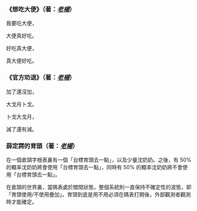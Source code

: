 ### 《想吃大便》（著：_[老楊](https://github.com/Arthurmcarthur)_）
我要吃大便，

大便真好吃。

好吃真大便，

真大便好吃。

### 《官方劝退》（著：_[老楊](https://github.com/Arthurmcarthur)_）
加了還沒加，

大戈月卜戈。

卜戈大戈月，

減了還有減。

### 薛定諤的育頭（著：_[老楊](https://github.com/Arthurmcarthur)_）
在一個倉頡字根表裏有一個「台標育頭去一點」，以及少量沈奶奶。之後，有 50% 的概率沈奶奶將會使用「台標育頭去一點」，同時有 50% 的概率沈奶奶將不會使用「台標育頭去一點」。

在倉頡的世界裏，當碼表處於關閉狀態，整個系統則一直保持不確定性的波態，即「育頭使用/不使用疊加」。育頭到底是用不用必須在碼表打開後，外部觀測者觀測時才能確定。

